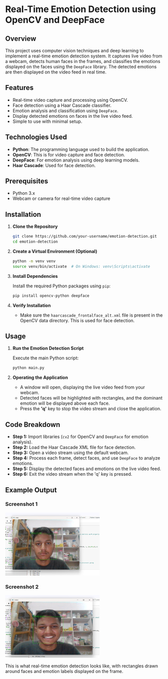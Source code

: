 # Real-Time Emotion Detection using OpenCV and DeepFace

## Overview

This project uses computer vision techniques and deep learning to implement a real-time emotion detection system. It captures live video from a webcam, detects human faces in the frames, and classifies the emotions displayed on the faces using the `DeepFace` library. The detected emotions are then displayed on the video feed in real time.

## Features

- Real-time video capture and processing using OpenCV.
- Face detection using a Haar Cascade classifier.
- Emotion analysis and classification using `DeepFace`.
- Display detected emotions on faces in the live video feed.
- Simple to use with minimal setup.

## Technologies Used

- **Python**: The programming language used to build the application.
- **OpenCV**: This is for video capture and face detection.
- **DeepFace**: For emotion analysis using deep learning models.
- **Haar Cascade**: Used for face detection.

## Prerequisites

- Python 3.x
- Webcam or camera for real-time video capture

## Installation

1. **Clone the Repository**

    ```bash
    git clone https://github.com/your-username/emotion-detection.git
    cd emotion-detection
    ```

2. **Create a Virtual Environment (Optional)**

    ```bash
    python -m venv venv
    source venv/bin/activate  # On Windows: venv\Scripts\activate
    ```

3. **Install Dependencies**

    Install the required Python packages using `pip`:

    ```bash
    pip install opencv-python deepface
    ```

4. **Verify Installation**

    - Make sure the `haarcascade_frontalface_alt.xml` file is present in the OpenCV data directory. This is used for face detection.

## Usage

1. **Run the Emotion Detection Script**

    Execute the main Python script:

    ```bash
    python main.py
    ```

2. **Operating the Application**

    - A window will open, displaying the live video feed from your webcam.
    - Detected faces will be highlighted with rectangles, and the dominant emotion will be displayed above each face.
    - Press the **'q'** key to stop the video stream and close the application.

## Code Breakdown

- **Step 1:** Import libraries (`cv2` for OpenCV and `DeepFace` for emotion analysis).
- **Step 2:** Load the Haar Cascade XML file for face detection.
- **Step 3:** Open a video stream using the default webcam.
- **Step 4:** Process each frame, detect faces, and use `DeepFace` to analyze emotions.
- **Step 5:** Display the detected faces and emotions on the live video feed.
- **Step 6:** Exit the video stream when the 'q' key is pressed.

## Example Output

### Screenshot 1
<img src="images/Screenshot_1.png" alt="Screenshot 1" width="300px" height="200px" />

### Screenshot 2
<img src="images/Screenshot_2.png" alt="Screenshot 2" width="300px" height="200px"/>

This is what real-time emotion detection looks like, with rectangles drawn around faces and emotion labels displayed on the frame.
